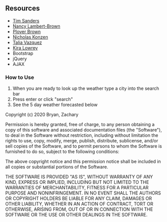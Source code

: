 ## Resources ##

* [Tim Sanders](https://github.com/tbsanders5)
* [Nancy Lambert-Brown](https://github.com/n-lambert)
* [Plover Brown](https://github.com/rebgrasshopper)
* [Nicholas Konzen](https://github.com/NTKonzen)
* [Talia Vazquez](https://github.com/taliavazquez)
* [Kira Lowrey](https://github.com/KILowrey)
* Bootstrap
* jQuery
* AJAX

### How to Use ###

1. When you are ready to look up the weather type a city into the search bar
1. Press enter or click "search"
1. See the 5 day weather forecasted below


Copyright (c) 2020 Bryan, Zachary

Permission is hereby granted, free of charge, to any person obtaining a copy
of this software and associated documentation files (the "Software"), to deal
in the Software without restriction, including without limitation the rights
to use, copy, modify, merge, publish, distribute, sublicense, and/or sell
copies of the Software, and to permit persons to whom the Software is
furnished to do so, subject to the following conditions:

The above copyright notice and this permission notice shall be included in all
copies or substantial portions of the Software.

THE SOFTWARE IS PROVIDED "AS IS", WITHOUT WARRANTY OF ANY KIND, EXPRESS OR
IMPLIED, INCLUDING BUT NOT LIMITED TO THE WARRANTIES OF MERCHANTABILITY,
FITNESS FOR A PARTICULAR PURPOSE AND NONINFRINGEMENT. IN NO EVENT SHALL THE
AUTHORS OR COPYRIGHT HOLDERS BE LIABLE FOR ANY CLAIM, DAMAGES OR OTHER
LIABILITY, WHETHER IN AN ACTION OF CONTRACT, TORT OR OTHERWISE, ARISING FROM,
OUT OF OR IN CONNECTION WITH THE SOFTWARE OR THE USE OR OTHER DEALINGS IN THE
SOFTWARE.